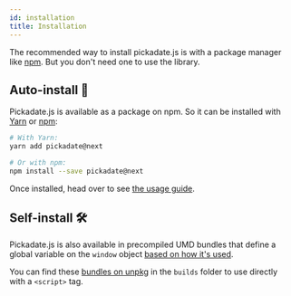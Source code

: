 ```yaml
---
id: installation
title: Installation
---
```


The recommended way to install pickadate.js is with a package manager like [npm](https://www.npmjs.com/). But you don't need one to use the library.

## Auto-install 🚀

Pickadate.js is available as a package on npm. So it can be installed with [Yarn](https://yarnpkg.com/) or [npm](https://www.npmjs.com/):

```bash
# With Yarn:
yarn add pickadate@next

# Or with npm:
npm install --save pickadate@next
```

Once installed, head over to see [the usage guide](usage).

## Self-install 🛠

Pickadate.js is also available in precompiled UMD bundles that define a global variable on the `window` object [based on how it's used](usage).

You can find these [bundles on unpkg](https://unpkg.com/pickadate) in the `builds` folder to use directly with a `<script>` tag.
